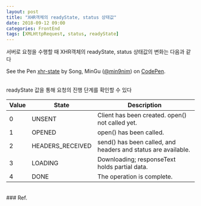 ```yaml
---
layout: post
title: "XHR객체의 readyState, status 상태값"
date: 2018-09-12 09:00
categories: FrontEnd
tags: [XMLHttpRequest, status, readyState]
---
```

서버로 요청을 수행할 때 XHR객체의 readyState, status 상태값의 변화는 다음과 같다

<p data-height="600" data-theme-id="0" data-slug-hash="ZMxZzz" data-default-tab="js,result" data-user="min9nim" data-pen-title="xhr-state" class="codepen">See the Pen <a href="https://codepen.io/min9nim/pen/ZMxZzz/">xhr-state</a> by Song, MinGu (<a href="https://codepen.io/min9nim">@min9nim</a>) on <a href="https://codepen.io">CodePen</a>.</p>
<script async src="https://static.codepen.io/assets/embed/ei.js"></script>

<br>
readyState 값을 통해 요청의 진행 단계를 확인할 수 있다

Value	| State	| Description
--- | --- | ---
0 | 	UNSENT	| Client has been created. open() not called yet.
1	| OPENED	| open() has been called.
2	| HEADERS_RECEIVED	| send() has been called, and headers and status are available.
3	| LOADING	| Downloading; responseText holds partial data.
4	| DONE	| The operation is complete.

<br>
### Ref.
<https://developer.mozilla.org/en-US/docs/Web/API/XMLHttpRequest/readyState>